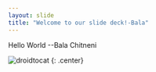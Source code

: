 ```yaml
---
layout: slide
title: "Welcome to our slide deck!-Bala"
---
```


Hello World --Bala Chitneni

![droidtocat](https://octodex.github.com/images/droidtocat.png)
{: .center}
